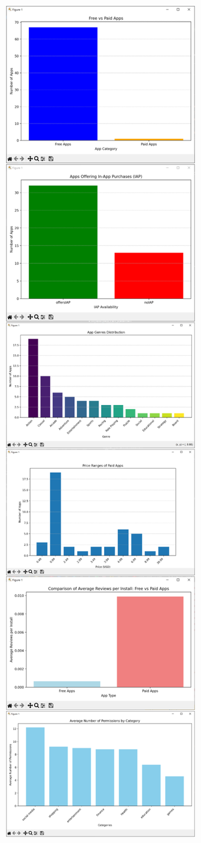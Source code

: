 ![](images/free_vs_paid.png)
![](images/IAP.png)
![](images/genres.png)
![](images/price_ranges.png)
![](images/avg_reviews.png)
![](images/pe5.png)